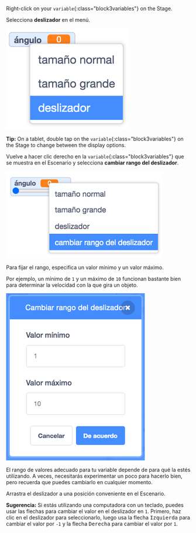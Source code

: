Right-click on your `variable`{:class="block3variables"} on the Stage.

Selecciona **deslizador** en el menú.

![Seleccionando 'deslizador' en el menú.](images/variable-slider.png)

**Tip:** On a tablet, double tap on the `variable`{:class="block3variables"} on the Stage to change between the display options.

Vuelve a hacer clic derecho en la `variable`{:class="block3variables"} que se muestra en el Escenario y selecciona **cambiar rango del deslizador**.

![Seleccionando 'cambiar rango del deslizador' en el menú.](images/slider-range.png)

Para fijar el rango, especifica un valor mínimo y un valor máximo.

Por ejemplo, un mínimo de `1` y un máximo de `10` funcionan bastante bien para determinar la velocidad con la que gira un objeto.

![Cambiando el rango del deslizador de 1 a 10.](images/slider-values.png)

El rango de valores adecuado para tu variable depende de para qué la estés utilizando. A veces, necesitarás experimentar un poco para hacerlo bien, pero recuerda que puedes cambiarlo en cualquier momento.

Arrastra el deslizador a una posición conveniente en el Escenario.

**Sugerencia:** Si estás utilizando una computadora con un teclado, puedes usar las flechas para cambiar el valor en el deslizador en `1`. Primero, haz clic en el deslizador para seleccionarlo, luego usa la flecha <kbd>Izquierda</kbd> para cambiar el valor por `-1` y la flecha <kbd>Derecha</kbd> para cambiar el valor por `1`.

